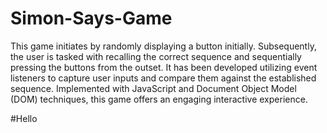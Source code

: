# Simon-Says-Game

This game initiates by randomly displaying a button initially. Subsequently, the user is tasked with recalling the correct sequence and sequentially pressing the buttons from the outset. It has been developed utilizing event listeners to capture user inputs and compare them against the established sequence. Implemented with JavaScript and Document Object Model (DOM) techniques, this game offers an engaging interactive experience.

#Hello
